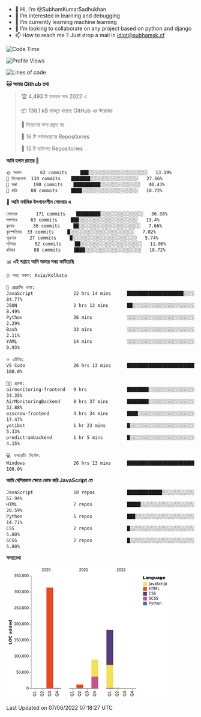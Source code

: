 - 👋 Hi, I’m @SubhamKumarSadhukhan
- 👀 I’m interested in learning and debugging
- 🌱 I’m currently learning machine learning
- 💞️ I’m looking to collaborate on any project based on python and django
- 📫 How to reach me ?
      Just drop a mail in idiot@subhamsk.cf

<!---
SubhamKumarSadhukhan/SubhamKumarSadhukhan is a ✨ special ✨ repository because its `README.md` (this file) appears on your GitHub profile.
You can click the Preview link to take a look at your changes.
--->


<!--START_SECTION:waka-->
![Code Time](http://img.shields.io/badge/Code%20Time-545%20hrs%2053%20mins-blue)

![Profile Views](http://img.shields.io/badge/%E0%A6%AA%E0%A7%8D%E0%A6%B0%E0%A7%8B%E0%A6%AB%E0%A6%BE%E0%A6%87%E0%A6%B2%20%E0%A6%A6%E0%A6%B0%E0%A7%8D%E0%A6%B6%E0%A6%A8-51-blue)

![Lines of code](https://img.shields.io/badge/%E0%A6%B9%E0%A7%8D%E0%A6%AF%E0%A6%BE%E0%A6%B2%E0%A7%8B%20%E0%A6%93%E0%A6%AF%E0%A6%BC%E0%A6%BE%E0%A6%B0%E0%A7%8D%E0%A6%B2%E0%A7%8D%E0%A6%A1%20%E0%A6%A5%E0%A7%87%E0%A6%95%E0%A7%87%20%E0%A6%86%E0%A6%AE%E0%A6%BF%20%E0%A6%B2%E0%A6%BF%E0%A6%96%E0%A7%87%E0%A6%9B%E0%A6%BF-600%20Thousand%20%E0%A6%95%E0%A7%8B%E0%A6%A1%E0%A7%87%E0%A6%B0%20%E0%A6%B2%E0%A6%BE%E0%A6%87%E0%A6%A8-blue)

**🐱 আমার Github তথ্য** 

> 🏆 4,493 টি অবদান সাল 2022 এ
 > 
> 📦 138.1 kB ব্যবহৃত হয়েছে GitHub এর স্টরেজের 
 > 
> 🚫 নিয়োগের জন্য প্রস্তুত নয়
 > 
> 📜 16 টি সর্বসাধারণের Repositories 
 > 
> 🔑 15 টি ব্যক্তিগত Repositories  
 > 
**আমি হলাম রাতের 🦉** 

```text
🌞 সকাল       62 commits     ███░░░░░░░░░░░░░░░░░░░░░░   13.19% 
🌆 দিনেরবেলা  130 commits    ███████░░░░░░░░░░░░░░░░░░   27.66% 
🌃 সন্ধা      190 commits    ██████████░░░░░░░░░░░░░░░   40.43% 
🌙 রাত্রি     88 commits     ████░░░░░░░░░░░░░░░░░░░░░   18.72%

```
📅 **আমি সর্বাধিক উৎপাদনশীল সোমবার এ** 

```text
সোমবার       171 commits    █████████░░░░░░░░░░░░░░░░   36.38% 
মঙ্গলবার     63 commits     ███░░░░░░░░░░░░░░░░░░░░░░   13.4% 
বুধবার       36 commits     ██░░░░░░░░░░░░░░░░░░░░░░░   7.66% 
বৃহস্পতিবার  33 commits     █░░░░░░░░░░░░░░░░░░░░░░░░   7.02% 
শুক্রবার     27 commits     █░░░░░░░░░░░░░░░░░░░░░░░░   5.74% 
শনিবার       52 commits     ██░░░░░░░░░░░░░░░░░░░░░░░   11.06% 
রবিবার       88 commits     ████░░░░░░░░░░░░░░░░░░░░░   18.72%

```


📊 **এই সপ্তাহে আমি আমার সময় কাটিয়েছি** 

```text
⌚︎ সময় অঞ্চল: Asia/Kolkata

💬 প্রোগ্রামিং ভাষা: 
JavaScript               22 hrs 14 mins      █████████████████████░░░░   84.77% 
JSON                     2 hrs 13 mins       ██░░░░░░░░░░░░░░░░░░░░░░░   8.49% 
Python                   36 mins             ░░░░░░░░░░░░░░░░░░░░░░░░░   2.29% 
Bash                     33 mins             ░░░░░░░░░░░░░░░░░░░░░░░░░   2.11% 
YAML                     14 mins             ░░░░░░░░░░░░░░░░░░░░░░░░░   0.93%

🔥 এডিটর: 
VS Code                  26 hrs 13 mins      █████████████████████████   100.0%

🐱‍💻 প্রকল্ম: 
airmonitoring-frontend   9 hrs               ████████░░░░░░░░░░░░░░░░░   34.35% 
AirMonitoringBackend     8 hrs 37 mins       ████████░░░░░░░░░░░░░░░░░   32.88% 
ezscrow-frontend         4 hrs 34 mins       ████░░░░░░░░░░░░░░░░░░░░░   17.47% 
yetibot                  1 hr 23 mins        █░░░░░░░░░░░░░░░░░░░░░░░░   5.33% 
predictrambackend        1 hr 5 mins         █░░░░░░░░░░░░░░░░░░░░░░░░   4.15%

💻 অপারেটিং সিস্টেম: 
Windows                  26 hrs 13 mins      █████████████████████████   100.0%

```

**আমি বেশিরভাগ ক্ষেত্রে কোড করি JavaScript তে** 

```text
JavaScript               18 repos            █████████████░░░░░░░░░░░░   52.94% 
HTML                     7 repos             █████░░░░░░░░░░░░░░░░░░░░   20.59% 
Python                   5 repos             ███░░░░░░░░░░░░░░░░░░░░░░   14.71% 
CSS                      2 repos             █░░░░░░░░░░░░░░░░░░░░░░░░   5.88% 
SCSS                     2 repos             █░░░░░░░░░░░░░░░░░░░░░░░░   5.88%

```


**সময়রেখা**

![Chart not found](https://raw.githubusercontent.com/SubhamKumarSadhukhan/SubhamKumarSadhukhan/main/charts/bar_graph.png) 


 Last Updated on 07/06/2022 07:18:27 UTC
<!--END_SECTION:waka-->

